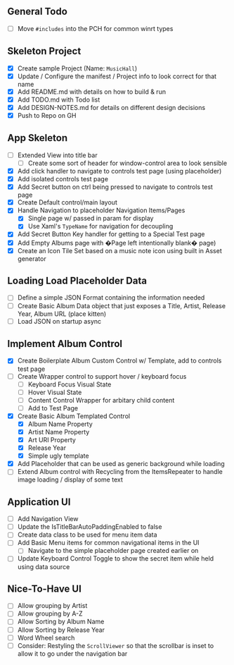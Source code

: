 ## General Todo
- [ ] Move `#includes` into the PCH for common winrt types

## Skeleton Project
- [x] Create sample Project (Name: `MusicHall`)
- [x] Update / Configure the manifest / Project info to look correct for that
  name
- [x] Add README.md with details on how to build & run
- [x] Add TODO.md with Todo list
- [x] Add DESIGN-NOTES.md for details on different design decisions
- [x] Push to Repo on GH

## App Skeleton
- [ ] Extended View into title bar
  - [ ] Create some sort of header for window-control area to look sensible
- [x] Add click handler to navigate to controls test page (using placeholder)
- [x] Add isolated controls test page
- [x] Add Secret button on ctrl being pressed to navigate to controls test page
- [x] Create Default control/main layout
- [x] Handle Navigation to placeholder Navigation Items/Pages
  - [x] Single page w/ passed in param for display
  - [x] Use Xaml's `TypeName` for navigation for decoupling
- [x] Add Secret Button Key handler for getting to a Special Test page
- [x] Add Empty Albums page with �Page left intentionally blank�
  page)
- [x] Create an Icon Tile Set based on a music note icon using built in
Asset generator

## Loading Load Placeholder Data
- [ ] Define a simple JSON Format containing the information needed
- [ ] Create Basic Album Data object that just exposes a Title, Artist, Release
  Year, Album URL (place kitten)
- [ ] Load JSON on startup async

## Implement Album Control
- [x] Create Boilerplate Album Custom Control w/ Template, add to controls test page
- [ ] Create Wrapper control to support hover / keyboard focus
  - [ ] Keyboard Focus Visual State
  - [ ] Hover Visual State
  - [ ] Content Control Wrapper for arbitary child content
  - [ ] Add to Test Page
- [x] Create Basic Album Templated Control
    - [x] Album Name Property
    - [x] Artist Name Property
    - [x] Art URI Property
    - [x] Release Year
    - [x] Simple ugly template
- [x] Add Placeholder that can be used as generic background while loading
- [ ] Extend Album control with Recycling from the ItemsRepeater to handle image
  loading / display of some text

## Application UI
- [ ] Add Navigation View
- [ ] Update the IsTitleBarAutoPaddingEnabled to false
- [ ] Create data class to be used for menu item data
- [ ] Add Basic Menu items for common navigational items in the UI
  - [ ] Navigate to the simple placeholder page created earlier on
- [ ] Update Keyboard Control Toggle to show the secret item while held using
  data source

## Nice-To-Have UI
- [ ] Allow grouping by Artist
- [ ] Allow grouping by A-Z
- [ ] Allow Sorting by Album Name
- [ ] Allow Sorting by Release Year
- [ ] Word Wheel search
- [ ] Consider: Restyling the `ScrollViewer` so that the scrollbar is inset to
  allow it to go under the navigation bar